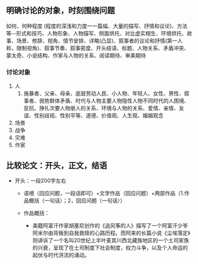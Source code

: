 ## 明确讨论的对象，时刻围绕问题

如何、何种程度 (程度的深浅和力度一一篇幅、大量的描写、抒情和议论)、方法等--形式和技巧、人物形象、人物描写、侧面烘托、对比虚实相生、环境烘托、故事、场景、修辞、视角、情节安排、详略(凸显)、叙事者的议论和抒情(第一人称，限制视角)、叙事节奏、叙事密度、开头结语、标题、人物关系、矛盾冲突、蒙太奇、小说结构、作家与人物的关系、阅读期待、审美期待

### 讨论对象
1. 人
   1. 施暴者、父亲、母亲、底层劳动人民、小人物、年轻人、女性、男性、叙事者、弱势群体矛盾、时代与人物主要人物隐性人物不同时代的人困境、反抗、挣扎次要人物册人的关系、环境与人物的关系、爱情、亲情、友谊、性别歧视、性别平等、道德、价值观、人生观、婚姻观念
2. 场景
3. 战争
4. 灾难
5. 作家

## 比较论文：开头，正文，结语
* 开头：一段200字左右
  * 语境（回应问题，一段话即可）+文学作品（回应问题）+两部作品（1.作品概括（一句话）；2，回应问题（一句话））
  
  * 作品概括：
    * 美籍阿富汗作家胡塞尼创作的《追风筝的人》描写了一个阿富汗少爷阿米尔由背叛到自我救赎的心路历程。而阿来的长篇小说《尘埃落定》则讲诉了一个名叫20世纪上半叶麦其川西北藏族地区的一个土司家族的兴衰，呈现了在土司制度下社会制度，权力斗争，以及个人命运的起伏与时代洪流的涌动。


